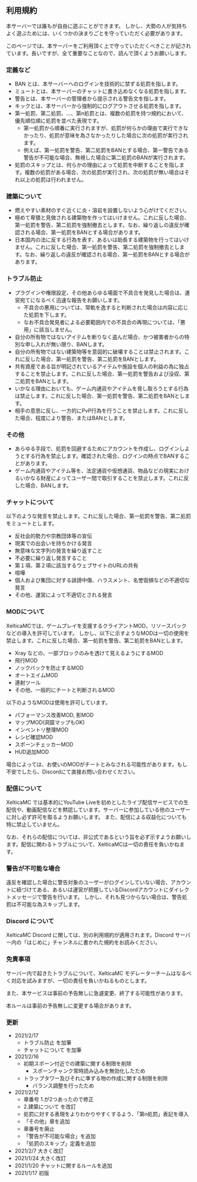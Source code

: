 
## 利用規約

本サーバーでは誰もが自由に遊ぶことができます。
しかし、大勢の人が気持ちよく遊ぶためには、いくつかの決まりごとを守っていただく必要があります。

このページでは、本サーバーをご利用頂く上で守っていただくべきことが記されています。長いですが、全て重要なことなので、読んで頂くようお願いします。

### 定義など

- BAN とは、本サーバーへのログインを技術的に禁ずる処罰を指します。
- ミュートとは、本サーバーのチャットに書き込めなくなる処罰を指します。
- 警告とは、本サーバーの管理者から提示される警告文を指します。
- キックとは、本サーバーから強制的にログアウトさせる処罰を指します。
- 第一処罰、第二処罰、...、第n処罰とは、複数の処罰を持つ規約において、優先順位順に処罰を並べた表現です。
	- 第一処罰から順番に実行されますが、処罰が何らかの理由で実行できなかったり、処罰が意味を為さなかったりした場合に次の処罰が実行されます。
	- 例えば、第一処罰を警告、第二処罰をBANとする場合、第一警告である警告が不可能な場合、無視した場合に第二処罰のBANが実行されます。
- 処罰のスキップとは、何らかの理由によって処罰を中断することを指します。複数の処罰がある場合、次の処罰が実行され、次の処罰が無い場合はそれ以上の処罰は行われません。

### 建築について

<!-- - 初期スポーン地点である共有拠点の付近にて、以下のような建築物の作成を禁止します。これに反した場合、第一処罰を警告、第二処罰を強制撤去とします。なお、繰り返しの違反が確認される場合、第一処罰をBANとする場合があります。
	- 常に動作するレッドストーン回路
		- 動作を止めるレバーがついていればOK
	- 大量のエンティティ（モブやトロッコなど）が存在する小屋
	- 常に動作しているトロッコ
	- トラップタワー及びそれに準ずる物 -->
<!-- - 以下の全てを満たす建築物の作成を禁止します。これに反した場合、第一処罰を警告、第二処罰を強制撤去とします。なお、繰り返しの違反が確認される場合、第一処罰をBANとする場合があります。
	- トラップタワー及びそれに準ずる物である
	- スポナー式トラップではない
	- ユーザーが倒して経験値およびお金を入手できる機能を持つ -->
- 燃えやすい素材のすぐ近くに炎・溶岩を設置しないよう心がけてください。
- 極めて卑猥と見做される建築物を作ってはいけません。これに反した場合、第一処罰を警告、第二処罰を強制撤去とします。なお、繰り返しの違反が確認される場合、第一処罰をBANとする場合があります。
- 日本国内の法に反する行為を表す、あるいは助長する建築物を行ってはいけません。これに反した場合、第一処罰を警告、第二処罰を強制撤去とします。なお、繰り返しの違反が確認される場合、第一処罰をBANとする場合があります。

### トラブル防止

- プラグインや権限設定、その他あらゆる場面で不具合を発見した場合は、運営宛てになるべく迅速な報告をお願いします。
	- 不具合の悪用については、常軌を逸すると判断された場合は内容に応じた処罰を下します。
	- なお不具合発見者による必要範囲内での不具合の再現については、「悪用」に該当しません。
- 自分の所有物ではないアイテムを断りなく盗んだ場合、かつ被害者からの特別な申し入れが無い限り、BANします。
- 自分の所有物ではない建築物等を意図的に破壊することは禁止されます。これに反した場合、第一処罰を警告、第二処罰をBANとします。
- 共有資産である旨が明記されているアイテムや施設を個人の利益の為に独占することを禁止します。これに反した場合、第一処罰を警告および没収、第二処罰をBANとします。
- いかなる理由においても、ゲーム内通貨やアイテムを脅し取ろうとする行為は禁止します。これに反した場合、第一処罰を警告、第二処罰をBANとします。
- 相手の意思に反し、一方的にPvP行為を行うことを禁止します。これに反した場合、程度により警告、またはBANとします。

### その他

- あらゆる手段で、処罰を回避するためにアカウントを作成し、ログインしようとする行為を禁止します。確認された場合、ログインの時点でBANすることがあります。
- ゲーム内通貨やアイテム等を、法定通貨や仮想通貨、物品などの現実におけるいかなる財産によってユーザー間で取引することを禁止します。これに反した場合、BANします。

### チャットについて

以下のような発言を禁止します。これに反した場合、第一処罰を警告、第二処罰をミュートとします。

- 反社会的勢力や宗教団体等の宣伝
- 現実での出会いを持ちかける発言
- 無意味な文字列の発言を繰り返すこと
- 不必要に繰り返し発言すること
- 第１項、第２項に該当するウェブサイトのURLの共有
- 喧嘩
- 個人および集団に対する誹謗中傷、ハラスメント、名誉毀損などの不適切な発言
- その他、運営によって不適切とされる発言

### MODについて

XelticaMCでは、ゲームプレイを支援するクライアントMOD、リソースパックなどの導入を許可しています。
しかし、以下に示すようなMODは一切の使用を禁止します。これに反した場合、第一処罰を警告、第二処罰をBANとします。

- Xray などの、一部ブロックのみを透けて見えるようにするMOD
- 飛行MOD
- ノックバックを防止するMOD
- オートエイムMOD
- 連射ツール
- その他、一般的にチートと判断されるMOD

以下のようなMODは使用を許可しています。

- パフォーマンス改善MOD, 影MOD
- マップMOD(洞窟マップもOK)
- インベントリ整理MOD
- レシピ確認MOD
- スポーンチェッカーMOD
- HUD追加MOD

場合によっては、お使いのMODがチートとみなされる可能性があります。もし不安でしたら、Discordにて直接お問い合わせください。

### 配信について

XelticaMC では基本的にYouTube Liveを初めとしたライブ配信サービスでの生配信や、動画配信などを黙認しています。サーバーに参加している他のユーザーに対し必ず許可を取るようお願いします。
また、配信による収益化についても特に禁止していません。

なお、それらの配信については、非公式であるという旨を必ず示すようお願いします。配信に関わるトラブルについて、XelticaMCは一切の責任を負いかねます。

### 警告が不可能な場合

違反を確認した場合に警告対象のユーザーがログインしていない場合、アカウントに紐づけてある、あるいは運営が把握しているDiscordアカウントにダイレクトメッセージで警告を行います。
しかし、それも見つからない場合は、警告処罰は不可能な為スキップします。

### Discord について

XelticaMC Discord に関しては、別の利用規約が適用されます。Discord サーバー内の「はじめに」チャンネルに書かれた規約をお読みください。

### 免責事項

サーバー内で起きたトラブルについて、XelticaMC モデレーターチームはなるべく対応を試みますが、一切の責任を負いかねるものとします。

また、本サービスは事前の予告無しに急遽変更、終了する可能性があります。

本ルールは事前の予告無しに変更する場合があります。

### 更新

* 2021/2/17
	- トラブル防止 を加筆
	- チャットについて を加筆
* 2021/2/16
	- 初期スポーン付近での建築に関する制限を削除
		- スポーンチャンク常時読み込みを無効化したため
	- トラップタワー及びそれに準ずる物の作成に関する制限を削除
		- バランス調整を行ったため
* 2021/2/12
	- 章番号 1.が2つあったので修正
	- 2.建築について を改訂
	- 処罰に対する表現をよりわかりやすくするよう、「第n処罰」表記を導入
	- 「その他」章を追加
	- 章番号を廃止
	- 「警告が不可能な場合」を追加
	- 「処罰のスキップ」定義を追加
* 2021/2/7  大きく改訂
* 2021/1/24 大きく改訂
* 2021/1/20 チャットに関するルールを追加
* 2021/1/17 初版
